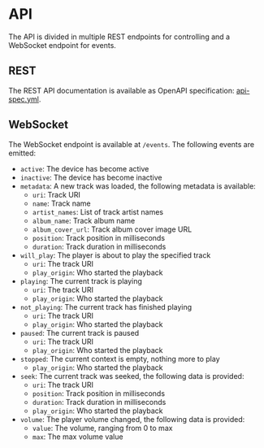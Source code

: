 # API

The API is divided in multiple REST endpoints for controlling and a WebSocket endpoint for events.

## REST

The REST API documentation is available as OpenAPI specification: [api-spec.yml](api-spec.yml).

## WebSocket

The WebSocket endpoint is available at `/events`.
The following events are emitted:

- `active`: The device has become active
- `inactive`: The device has become inactive
- `metadata`: A new track was loaded, the following metadata is available:
  - `uri`: Track URI
  - `name`: Track name
  - `artist_names`: List of track artist names
  - `album_name`: Track album name
  - `album_cover_url`: Track album cover image URL
  - `position`: Track position in milliseconds
  - `duration`: Track duration in milliseconds
- `will_play`: The player is about to play the specified track
  - `uri`: The track URI
  - `play_origin`: Who started the playback
- `playing`: The current track is playing
  - `uri`: The track URI
  - `play_origin`: Who started the playback
- `not_playing`: The current track has finished playing
  - `uri`: The track URI
  - `play_origin`: Who started the playback
- `paused`: The current track is paused
  - `uri`: The track URI
  - `play_origin`: Who started the playback
- `stopped`: The current context is empty, nothing more to play
  - `play_origin`: Who started the playback
- `seek`: The current track was seeked, the following data is provided:
  - `uri`: The track URI
  - `position`: Track position in milliseconds
  - `duration`: Track duration in milliseconds
  - `play_origin`: Who started the playback
- `volume`: The player volume changed, the following data is provided:
  - `value`: The volume, ranging from 0 to max
  - `max`: The max volume value
